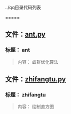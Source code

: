 ../qq目录代码列表
=====

## 文件：[ant.py](ant.py)### 标题：         ant
> 内容：       蚁群优化算法

## 文件：[zhifangtu.py](zhifangtu.py)### 标题：         zhifangtu
> 内容：       绘制直方图

